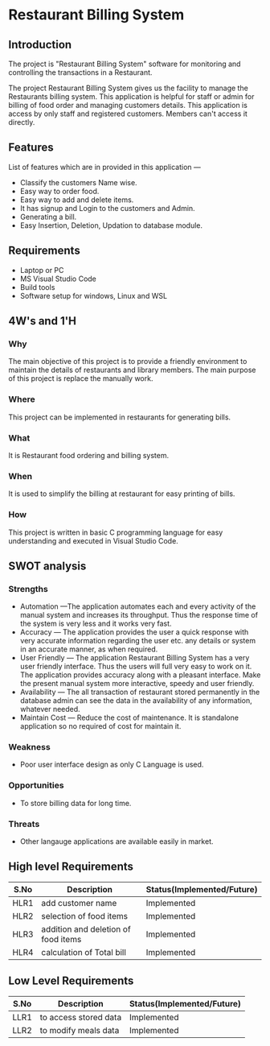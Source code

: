 
# Restaurant Billing System
## Introduction

The project is "Restaurant Billing System" software for monitoring and controlling the transactions in a Restaurant.

The project Restaurant Billing System gives us the facility to manage the Restaurants billing system. This application is helpful for staff or admin for billing of food order and managing customers details. This application is access by only staff and registered customers. Members can't access it directly.

## Features
List of features which are in provided in this application —

*	 Classify the customers Name wise.
*	 Easy way to order food.
*	 Easy way to add and delete items.
*  It has signup and Login to the customers and Admin.
*  Generating a bill.
*  Easy Insertion, Deletion, Updation to database module.

## Requirements
*  Laptop or PC
*  MS Visual Studio Code
*  Build tools 
*  Software setup for windows, Linux and WSL

## 4W's and 1'H
### Why
The main objective of this project is to provide a friendly environment to maintain the details of restaurants and library members. The main purpose of this project is replace the manually work.
### Where
This project can be implemented in restaurants for generating bills.
### What
It is Restaurant food ordering and billing system.
### When
It is used to simplify the billing at restaurant for easy printing of bills.

### How
This project is written in basic C programming language for easy understanding and executed in Visual Studio Code.

## SWOT analysis
### Strengths
*	Automation —The application automates each and every activity of the manual system and increases its throughput. Thus the response time of the system is very less and it works very fast.
*	Accuracy — The application provides the user a quick response with very accurate information regarding the user etc. any details or system in an accurate manner, as when required.
*	User Friendly — The application Restaurant Billing System has a very user friendly interface. Thus the users will full very easy to work on it. The application provides accuracy along with a pleasant interface. Make the present manual system more interactive, speedy and user friendly.
*	Availability — The all transaction of restaurant stored permanently in the database admin can see the data in the availability of any information, whatever needed.
*	Maintain Cost — Reduce the cost of maintenance. It is standalone application so no required of cost for maintain it.
### Weakness
* Poor user interface design as only C Language is used.
### Opportunities
* To store billing data for long time.
### Threats
* Other langauge applications are available easily in market.
## High level Requirements
|S.No|Description|Status(Implemented/Future)|
| ---- | ---- | ----|
|HLR1| add customer name|  Implemented|
|HLR2| selection of  food items | Implemented|
|HLR3| addition and  deletion of food items| Implemented|
|HLR4| calculation of Total bill| Implemented|


## Low Level Requirements 
|S.No|Description|Status(Implemented/Future)|
| ---- | ---- | ----|
|LLR1| to access stored data| Implemented|
|LLR2| to modify meals data| Implemented|






